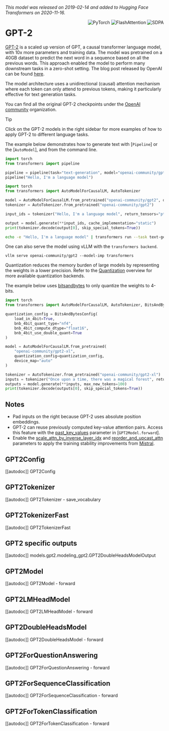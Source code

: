 <!--Copyright 2020 The HuggingFace Team. All rights reserved.

Licensed under the Apache License, Version 2.0 (the "License"); you may not use this file except in compliance with
the License. You may obtain a copy of the License at

http://www.apache.org/licenses/LICENSE-2.0

Unless required by applicable law or agreed to in writing, software distributed under the License is distributed on
an "AS IS" BASIS, WITHOUT WARRANTIES OR CONDITIONS OF ANY KIND, either express or implied. See the License for the
specific language governing permissions and limitations under the License.

⚠️ Note that this file is in Markdown but contain specific syntax for our doc-builder (similar to MDX) that may not be
rendered properly in your Markdown viewer.

-->
*This model was released on 2019-02-14 and added to Hugging Face Transformers on 2020-11-16.*

<div style="float: right;">
  <div class="flex flex-wrap space-x-1">
    <img alt="PyTorch" src="https://img.shields.io/badge/PyTorch-DE3412?style=flat&logo=pytorch&logoColor=white">
    <img alt="FlashAttention" src="https://img.shields.io/badge/%E2%9A%A1%EF%B8%8E%20FlashAttention-eae0c8?style=flat">
    <img alt="SDPA" src="https://img.shields.io/badge/SDPA-DE3412?style=flat&logo=pytorch&logoColor=white">
  </div>
</div>

# GPT-2

[GPT-2](https://cdn.openai.com/better-language-models/language_models_are_unsupervised_multitask_learners.pdf) is a scaled up version of GPT, a causal transformer language model, with 10x more parameters and training data. The model was pretrained on a 40GB dataset to predict the next word in a sequence based on all the previous words. This approach enabled the model to perform many downstream tasks in a zero-shot setting. The blog post released by OpenAI can be found [here](https://openai.com/index/better-language-models/).

The model architecture uses a unidirectional (causal) attention mechanism where each token can only attend to previous tokens, making it particularly effective for text generation tasks.

You can find all the original GPT-2 checkpoints under the [OpenAI community](https://huggingface.co/openai-community?search_models=gpt) organization.

> [!TIP]
> Click on the GPT-2 models in the right sidebar for more examples of how to apply GPT-2 to different language tasks.

The example below demonstrates how to generate text with [`Pipeline`] or the [`AutoModel`], and from the command line.

<hfoptions id="usage">
<hfoption id="Pipeline">

```py
import torch
from transformers import pipeline

pipeline = pipeline(task="text-generation", model="openai-community/gpt2", dtype=torch.float16, device=0)
pipeline("Hello, I'm a language model")
```
</hfoption>
<hfoption id="AutoModel">

```py
import torch
from transformers import AutoModelForCausalLM, AutoTokenizer

model = AutoModelForCausalLM.from_pretrained("openai-community/gpt2", dtype=torch.float16, device_map="auto", attn_implementation="sdpa")
tokenizer = AutoTokenizer.from_pretrained("openai-community/gpt2")

input_ids = tokenizer("Hello, I'm a language model", return_tensors="pt").to(model.device)

output = model.generate(**input_ids, cache_implementation="static")
print(tokenizer.decode(output[0], skip_special_tokens=True))
```

</hfoption>
<hfoption id="transformers CLI">

```bash
echo -e "Hello, I'm a language model" | transformers run --task text-generation --model openai-community/gpt2 --device 0
```

</hfoption>
</hfoptions>

One can also serve the model using vLLM with the `transformers backend`.

```
vllm serve openai-community/gpt2 --model-imp transformers
```

Quantization reduces the memory burden of large models by representing the weights in a lower precision. Refer to the [Quantization](../quantization/overview) overview for more available quantization backends.

The example below uses [bitsandbytes](../quantization/bitsandbytes) to only quantize the weights to 4-bits.

```py
import torch
from transformers import AutoModelForCausalLM, AutoTokenizer, BitsAndBytesConfig, pipeline

quantization_config = BitsAndBytesConfig(
    load_in_4bit=True,
    bnb_4bit_quant_type="nf4",
    bnb_4bit_compute_dtype="float16",
    bnb_4bit_use_double_quant=True
)

model = AutoModelForCausalLM.from_pretrained(
    "openai-community/gpt2-xl",
    quantization_config=quantization_config,
    device_map="auto"
)

tokenizer = AutoTokenizer.from_pretrained("openai-community/gpt2-xl")
inputs = tokenizer("Once upon a time, there was a magical forest", return_tensors="pt").to(model.device)
outputs = model.generate(**inputs, max_new_tokens=100)
print(tokenizer.decode(outputs[0], skip_special_tokens=True))
```

## Notes

- Pad inputs on the right because GPT-2 uses absolute position embeddings.
- GPT-2 can reuse previously computed key-value attention pairs. Access this feature with the [past_key_values](https://huggingface.co/docs/transformers//en/model_doc/gpt2#transformers.GPT2Model.forward.past_key_values) parameter in [`GPT2Model.forward`].
- Enable the [scale_attn_by_inverse_layer_idx](https://huggingface.co/docs/transformers/en/model_doc/gpt2#transformers.GPT2Config.scale_attn_by_inverse_layer_idx) and [reorder_and_upcast_attn](https://huggingface.co/docs/transformers/en/model_doc/gpt2#transformers.GPT2Config.reorder_and_upcast_attn) parameters to apply the training stability improvements from [Mistral](./mistral).

## GPT2Config

[[autodoc]] GPT2Config

## GPT2Tokenizer

[[autodoc]] GPT2Tokenizer
    - save_vocabulary

## GPT2TokenizerFast

[[autodoc]] GPT2TokenizerFast

## GPT2 specific outputs

[[autodoc]] models.gpt2.modeling_gpt2.GPT2DoubleHeadsModelOutput

## GPT2Model

[[autodoc]] GPT2Model
    - forward

## GPT2LMHeadModel

[[autodoc]] GPT2LMHeadModel
    - forward

## GPT2DoubleHeadsModel

[[autodoc]] GPT2DoubleHeadsModel
    - forward

## GPT2ForQuestionAnswering

[[autodoc]] GPT2ForQuestionAnswering
    - forward

## GPT2ForSequenceClassification

[[autodoc]] GPT2ForSequenceClassification
    - forward

## GPT2ForTokenClassification

[[autodoc]] GPT2ForTokenClassification
    - forward
